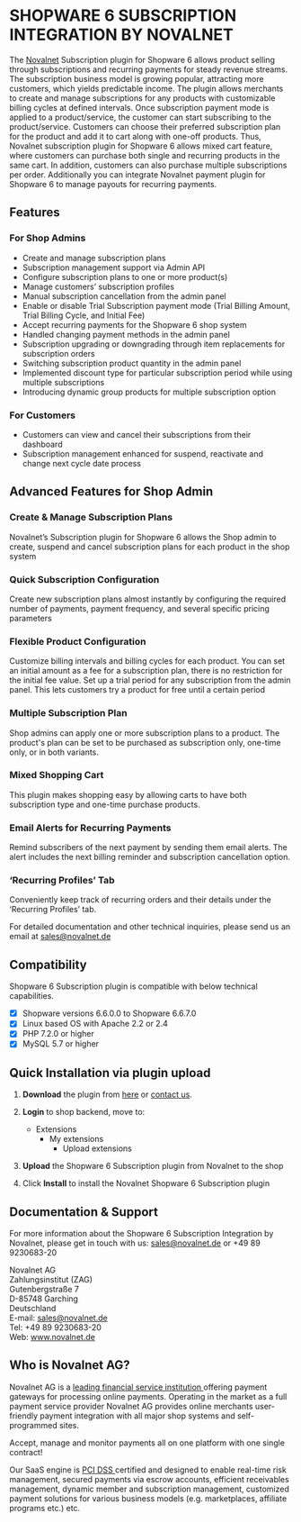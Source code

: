# SHOPWARE 6 SUBSCRIPTION INTEGRATION BY NOVALNET
The <a href="https://www.novalnet.com">Novalnet</a> Subscription plugin for Shopware 6 allows product selling through subscriptions and recurring payments for steady revenue streams. The subscription business model is growing popular, attracting more customers, which yields predictable income. The plugin allows merchants to create and manage subscriptions for any products with customizable billing cycles at defined intervals.
Once subscription payment mode is applied to a product/service, the customer can start subscribing to the product/service. Customers can choose their preferred subscription plan for the product and add it to cart along with one-off products. Thus, Novalnet subscription plugin for Shopware 6 allows mixed cart feature, where customers can purchase both single and recurring products in the same cart. In addition, customers can also purchase multiple subscriptions per order. Additionally you can integrate Novalnet payment plugin for Shopware 6 to manage payouts for recurring payments.

## Features

### For Shop Admins
-	Create and manage subscription plans
-	Subscription management support via Admin API 
-  Configure subscription plans to one or more product(s)
-	Manage customers’ subscription profiles
-	Manual subscription cancellation from the admin panel 
-	Enable or disable Trial Subscription payment mode (Trial Billing Amount, Trial Billing Cycle, and Initial Fee)
-	Accept recurring payments for the Shopware 6 shop system
-	Handled changing payment methods in the admin panel
-  Subscription upgrading or downgrading through item replacements for subscription orders
-  Switching subscription product quantity in the admin panel
-  Implemented discount type for particular subscription period while using multiple subscriptions
-  Introducing dynamic group products for multiple subscription option

### For Customers
-	Customers can view and cancel their subscriptions from their dashboard
-  Subscription management enhanced for suspend, reactivate and change next cycle date process

## Advanced Features for Shop Admin

### Create & Manage Subscription Plans
Novalnet’s Subscription plugin for Shopware 6 allows the Shop admin to create, suspend and cancel subscription plans for each product in the shop system
### Quick Subscription Configuration
Create new subscription plans almost instantly by configuring the required number of payments, payment frequency, and several specific pricing parameters
### Flexible Product Configuration
Customize billing intervals and billing cycles for each product. You can set an initial amount as a fee for a subscription plan, there is no restriction for the initial fee value. Set up a trial period for any subscription from the admin panel. This lets customers try a product for free until a certain period
### Multiple Subscription Plan
Shop admins can apply one or more subscription plans to a product. The product's plan can be set to be purchased as subscription only, one-time only, or in both variants.
### Mixed Shopping Cart
This plugin makes shopping easy by allowing carts to have both subscription type and one-time purchase products.
### Email Alerts for Recurring Payments
Remind subscribers of the next payment by sending them email alerts. The alert includes the next billing reminder and subscription cancellation option.
### ‘Recurring Profiles’ Tab
Conveniently keep track of recurring orders and their details under the ‘Recurring Profiles’ tab.

For detailed documentation and other technical inquiries, please send us an email at <a href="mailto:sales@novalnet.de"> sales@novalnet.de </a>

## Compatibility

Shopware 6 Subscription plugin is compatible with below technical capabilities. 

- [x]	Shopware versions 6.6.0.0 to Shopware 6.6.7.0
- [x]	Linux based OS with Apache 2.2 or 2.4
- [x]	PHP 7.2.0 or higher
- [x]	MySQL 5.7 or higher

## Quick Installation via plugin upload

1. **Download** the plugin from <a href="[https://store.shopware.com/en/noval70530930939/subscriptions.html"> here</a> or <a href="https://www.novalnet.de/kontakt/sales"> contact us</a>.

1. **Login** to shop backend, move to:
   - Extensions
     - My extensions
       - Upload extensions
       
2. **Upload** the Shopware 6 Subscription plugin from Novalnet to the shop

3. Click **Install** to install the Novalnet Shopware 6 Subscription plugin

## Documentation & Support
For more information about the Shopware 6 Subscription Integration by Novalnet, please get in touch with us: <a href="mailto:sales@novalnet.de"> sales@novalnet.de </a> or +49 89 9230683-20<br>

Novalnet AG<br>
Zahlungsinstitut (ZAG)<br>
Gutenbergstraße 7<br>
D-85748 Garching<br>
Deutschland<br>
E-mail: sales@novalnet.de<br>
Tel: +49 89 9230683-20<br>
Web: www.novalnet.de

## Who is Novalnet AG?
<p>Novalnet AG is a <a href="https://www.novalnet.com/paymentsolution/payment-processing/"> leading financial service institution </a> offering payment gateways for processing online payments. Operating in the market as a full payment service provider Novalnet AG provides online merchants user-friendly payment integration with all major shop systems and self-programmed sites.</p> 
<p>Accept, manage and monitor payments all on one platform with one single contract!</p>
<p>Our SaaS engine is <a href="https://www.novalnet.com/payment-processing/full-service-payment/"> PCI DSS </a> certified and designed to enable real-time risk management, secured payments via escrow accounts, efficient receivables management, dynamic member and subscription management, customized payment solutions for various business models (e.g. marketplaces, affiliate programs etc.) etc.</p>
